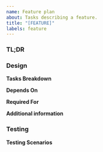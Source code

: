 ```yaml
---
name: Feature plan
about: Tasks describing a feature.
title: "[FEATURE]"
labels: feature
---
```


### TL;DR
<!-- Describe the feature in 1-2 sentences. -->

### Design

**Tasks Breakdown**
<!-- Tasks for this feature with algorithm description -->

**Depends On**
<!-- List of dependencies for this feature -->

**Required For**
<!-- List of tasks depending on this feature -->

**Additional information**
<!-- Are you doing something out of the ordinary? -->

### Testing

**Testing Scenarios**
<!-- Testing checklist for this feature -->
